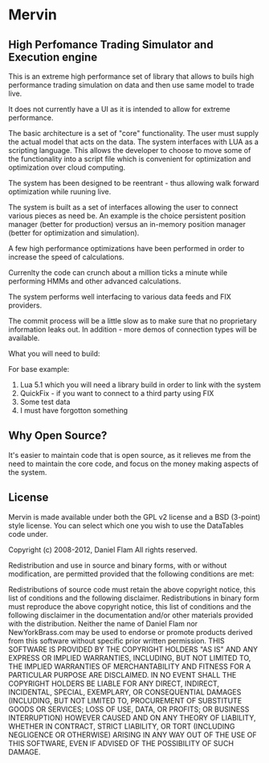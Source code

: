 Mervin
======

High Perfomance Trading Simulator and Execution engine
------------------------------------------------------

This is an extreme high performance set of library that allows to buils 
high performance trading simulation on data and then use same model to trade
live. 

It does not currently have a UI as it is intended to allow for extreme performance.

The basic architecture is a set of "core" functionality. 
The user must supply the actual model that acts on the data.
The system interfaces with LUA as a scripting language. This allows 
the developer to choose to move some of the functionality into a script file
which is convenient for optimization and optimization over cloud computing.

The system has been designed to be reentrant - thus allowing walk forward optimization 
while ruuning live. 

The system is built as a set of interfaces allowing the user to connect various pieces 
as need be. An example is the choice persistent position manager (better for production)
versus an in-memory position manager (better for optimization and simulation).

A few high performance optimizations have been performed in order to increase the speed of 
calculations. 

Currenlty the code can crunch about a million ticks a minute while performing HMMs and other 
advanced calculations. 

The system performs well interfacing to various data feeds and FIX providers. 

The commit process will be a little slow as to make sure that no proprietary information leaks 
out. In addition - more demos of connection types will be available. 

<more to follow>

What you will need to build:

For base example:
1. Lua 5.1 which you will need a library build in order to link with the system
2. QuickFix - if you want to connect to a third party using FIX
3. Some test data
4. I must have forgotton something


Why Open Source?
----------------

It's easier to maintain code that is open source, as it relieves me from the need to 
maintain the core code, and focus on the money making aspects of the system. 

License
-------

Mervin is made available under both the GPL v2 license and a BSD (3-point) style license. You can select which one you wish to use the DataTables code under.

Copyright (c) 2008-2012, Daniel Flam 
All rights reserved.

Redistribution and use in source and binary forms, with or without modification, are permitted provided that the following conditions are met:

Redistributions of source code must retain the above copyright notice, this list of conditions and the following disclaimer.
Redistributions in binary form must reproduce the above copyright notice, this list of conditions and the following disclaimer in the documentation and/or other materials provided with the distribution.
Neither the name of Daniel Flam nor NewYorkBrass.com may be used to endorse or promote products derived from this software without specific prior written permission.
THIS SOFTWARE IS PROVIDED BY THE COPYRIGHT HOLDERS "AS IS" AND ANY EXPRESS OR IMPLIED WARRANTIES, INCLUDING, BUT NOT LIMITED TO, THE IMPLIED WARRANTIES OF MERCHANTABILITY AND FITNESS FOR A PARTICULAR PURPOSE ARE DISCLAIMED. IN NO EVENT SHALL THE COPYRIGHT HOLDERS BE LIABLE FOR ANY DIRECT, INDIRECT, INCIDENTAL, SPECIAL, EXEMPLARY, OR CONSEQUENTIAL DAMAGES (INCLUDING, BUT NOT LIMITED TO, PROCUREMENT OF SUBSTITUTE GOODS OR SERVICES; LOSS OF USE, DATA, OR PROFITS; OR BUSINESS INTERRUPTION) HOWEVER CAUSED AND ON ANY THEORY OF LIABILITY, WHETHER IN CONTRACT, STRICT LIABILITY, OR TORT (INCLUDING NEGLIGENCE OR OTHERWISE) ARISING IN ANY WAY OUT OF THE USE OF THIS SOFTWARE, EVEN IF ADVISED OF THE POSSIBILITY OF SUCH DAMAGE.
